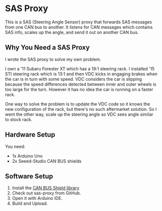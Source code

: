 # SAS Proxy

This is a SAS (Steering Angle Sensor) proxy that forwards SAS messages from one
CAN bus to another. It listens for CAN messages which contains SAS info, scales
up the angle, and send it out on another CAN bus.

## Why You Need a SAS Proxy

I wrote the SAS proxy to solve my own problem.

I own a '11 Subaru Forester XT which has a 19:1 steering rack. I installed
'15 STI steering rack which is 13:1 and then VDC kicks in engaging brakes when
the car is in turn with some speed. VDC considers the car is slipping because
the speed differences detected between inner and outer wheels is too large
for the turn. However it has no idea the car is running on a faster rack.

One way to solve the problem is to update the VDC code so it knows the new
configuration of the rack, but there's no such aftermarket solution. So I went
the other way, scale up the steering angle so VDC sees angle similar to stock
rack.

## Hardware Setup

You need:
- 1x Arduino Uno
- 2x Seeed-Studio CAN BUS shields

## Software Setup

1. Install the [CAN BUS Shield library](https://github.com/Seeed-Studio/CAN_BUS_Shield/blob/master/README.md#installation)
1. Check out sas-proxy from GitHub.
1. Open it with Arduino IDE.
1. Build and Upload.
